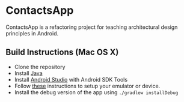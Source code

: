 # ContactsApp #

ContactsApp is a refactoring project for teaching architectural design principles in Android.

Build Instructions (Mac OS X)
-----------------------------
- Clone the repository
- Install [Java](https://java.com/en/download/help/download_options.xml)
- Install [Android Studio](http://developer.android.com/sdk/index.html) with Android SDK Tools
- Follow [these](https://developer.android.com/training/basics/firstapp/running-app.html) instructions to setup your emulator or device.
- Install the debug version of the app using `./gradlew installDebug`